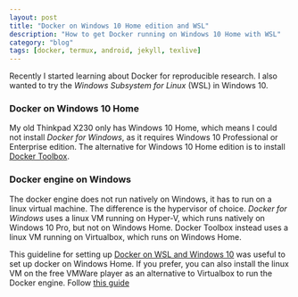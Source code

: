 ```yaml
---
layout: post
title: "Docker on Windows 10 Home edition and WSL"
description: "How to get Docker running on Windows 10 Home with WSL"
category: "blog"
tags: [docker, termux, android, jekyll, texlive]
---
```


Recently I started learning about Docker for reproducible research.
I also wanted to try the _Windows Subsystem for Linux_ (WSL) in Windows 10.

### Docker on Windows 10 Home

My old Thinkpad X230 only has Windows 10 Home, which means I could not
install _Docker for Windows_, as it requires Windows 10 Professional or
Enterprise edition. The alternative for Windows 10 Home edition
is to install [Docker Toolbox](https://docs.docker.com/toolbox/toolbox_install_windows/).

### Docker engine on Windows

The docker engine does not run natively on Windows, it has to
run on a linux virtual machine. The difference is the hypervisor
of choice. _Docker for Windows_ uses a linux VM running on
Hyper-V, which runs natively on Windows 10 Pro, but not on Windows Home.
Docker Toolbox instead uses a linux VM running on Virtualbox, which runs on Windows Home.

This guideline for setting up [Docker on WSL and Windows
10](https://nickjanetakis.com/blog/setting-up-docker-for-windows-and-wsl-to-work-flawlessly)
was useful to set up docker on Windows Home.
If you prefer, you can also install the linux VM on the free VMWare player
as an alternative to Virtualbox to run the Docker engine.
Follow [this guide](https://nickjanetakis.com/blog/docker-tip-73-connecting-to-a-remote-docker-daemon)
